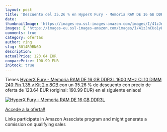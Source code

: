 ```yaml
---
layout: post
title: 'Descuento del 35.26 % en HyperX Fury - Memoria RAM DE 16 GB DDR3L'
date: 
thumbnailImage: 'https://images-eu.ssl-images-amazon.com/images/I/41zJnCUo1yL._SL200_.jpg'
images: [ 'https://images-eu.ssl-images-amazon.com/images/I/41zJnCUo1yL._SL200_.jpg' ]
comments: true
category: ofertas
author: ring
slug: B014R9BN6O
description:
actualPrice: 123.64 EUR
comparePrice: 190.99 EUR
inStock: true
---
```


Tienes [HyperX Fury - Memoria RAM DE 16 GB DDR3L  1600 MHz  CL10  DIMM 240 Pin  1.35 v  Kit 2 x 8GB ](https://www.amazon.es/dp/B014R9BN6O/?tag=tolees-21) con un 35.26 % de descuento con precio de oferta de 123.64 EUR (original: 190.99 EUR) en el siguiente enlace!

[![HyperX Fury - Memoria RAM DE 16 GB DDR3L](https://images-eu.ssl-images-amazon.com/images/I/41zJnCUo1yL._SL200_.jpg)](https://www.amazon.es/dp/B014R9BN6O/?tag=tolees-21)

[Accede a la oferta!!](https://www.amazon.es/dp/B014R9BN6O/?tag=tolees-21)

Links participate in Amazon Associate program and might generate a comission on qualifying sales


